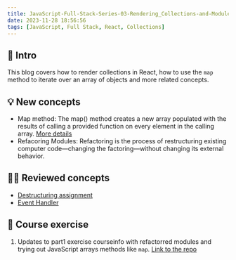 ```yaml
---
title: JavaScript-Full-Stack-Series-03-Rendering_Collections-and-Modules
date: 2023-11-28 18:56:56
tags: [JavaScript, Full Stack, React, Collections]
---
```


## 🔎 Intro
This blog covers how to render collections in React, how to use the `map` method to iterate over an array of objects and more related concepts.
<!-- more -->

## 💡 New concepts

- Map method:
The map() method creates a new array populated with the results of calling a provided function on every element in the calling array. [More details](https://developer.mozilla.org/en-US/docs/Web/JavaScript/Reference/Global_Objects/Array/map)
- Refacoring Modules:
Refactoring is the process of restructuring existing computer code—changing the factoring—without changing its external behavior.

## 👨‍💻 Reviewed concepts

- [Destructuring assignment](https://dogecat0.github.io/2023/11/09/JavaScript-Full-Stack-Series-02-JavaScript.html) 
- [Event Handler](https://dogecat0.github.io/2023/11/12/JavaScript-Full-Stack-Series-02-State-and-Event-Handlers.html)

## 📝 Course exercise

1. Updates to part1 exercise courseinfo with refactorred modules and trying out JavaScript arrays methods like `map`. [Link to the repo](https://github.com/Dogecat0/fullstack_open/tree/main/part2/courseinfo)